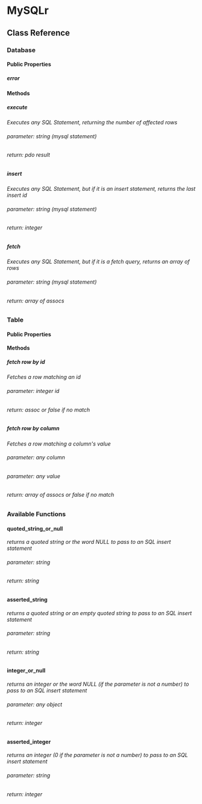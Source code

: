 # MySQLr #

## Class Reference ##

### Database ###

#### Public Properties ####

##### error #####

#### Methods ####

##### execute #####

_Executes any SQL Statement, returning the number of affected rows_

###### parameter: string (mysql statement) ######

###### return: pdo result ######

##### insert #####

_Executes any SQL Statement, but if it is an insert statement, returns the last insert id_

###### parameter: string (mysql statement) ######

###### return: integer ######

##### fetch #####

_Executes any SQL Statement, but if it is a fetch query, returns an array of rows_

###### parameter: string (mysql statement) ######

###### return: array of assocs ######

### Table ###

#### Public Properties ####



#### Methods ####

##### fetch row by id #####

_Fetches a row matching an id_

###### parameter: integer id ######

###### return: assoc or false if no match ######

##### fetch row by column #####

_Fetches a row matching a column's value_

###### parameter: any column ######

###### parameter: any value ######

###### return: array of assocs or false if no match ######

### Available Functions ###

#### quoted_string_or_null ####

_returns a quoted string or the word NULL to pass to an SQL insert statement_

###### parameter: string ######

###### return: string ######

#### asserted_string ####

_returns a quoted string or an empty quoted string to pass to an SQL insert statement_

###### parameter: string ######

###### return: string ######

#### integer_or_null ####

_returns an integer or the word NULL (if the parameter is not a number) to pass to an SQL insert statement_

###### parameter: any object ######

###### return: integer ######

#### asserted_integer ####

_returns an integer (0 if the parameter is not a number) to pass to an SQL insert statement_

###### parameter: string ######

###### return: integer ######
